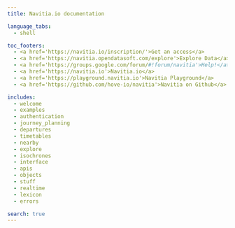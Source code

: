 ```yaml
---
title: Navitia.io documentation

language_tabs:
  - shell

toc_footers:
  - <a href='https://navitia.io/inscription/'>Get an access</a>
  - <a href='https://navitia.opendatasoft.com/explore'>Explore Data</a>
  - <a href='https://groups.google.com/forum/#!forum/navitia'>Help!</a>
  - <a href='https://navitia.io'>Navitia.io</a>
  - <a href='https://playground.navitia.io'>Navitia Playground</a>
  - <a href='https://github.com/hove-io/navitia'>Navitia on Github</a>

includes:
  - welcome
  - examples
  - authentication
  - journey_planning
  - departures
  - timetables
  - nearby
  - explore
  - isochrones
  - interface
  - apis
  - objects
  - stuff
  - realtime
  - lexicon
  - errors

search: true
---
```

